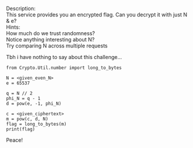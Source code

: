 Description:  
This service provides you an encrypted flag. Can you decrypt it with just N & e?  
Hints:  
How much do we trust randomness?  
Notice anything interesting about N?  
Try comparing N across multiple requests  

Tbh i have nothing to say about this challenge...  

```
from Crypto.Util.number import long_to_bytes

N = <given_even_N>
e = 65537

q = N // 2
phi_N = q - 1
d = pow(e, -1, phi_N)

c = <given_ciphertext>
m = pow(c, d, N)
flag = long_to_bytes(m)
print(flag)
```  

Peace!



